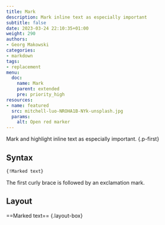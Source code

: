 ```yaml
---
title: Mark
description: Mark inline text as especially important
subtitle: false
date: 2023-03-24 22:10:35+01:00
weight: 290
authors:
- Georg Makowski
categories:
- markdown
tags:
- replacement
menu:
  doc:
    name: Mark
    parent: extended
    pre: priority_high
resources:
- name: featured
  src: mitchell-luo-NROHA1B-NYk-unsplash.jpg
  params:
    alt: Open red marker
---
```


Mark and highlight inline text as especially important.
{.p-first}
<!--more-->

## Syntax

```md {.left-in}
{‍!Marked text} 
```

The first curly brace is followed by an exclamation mark.

## Layout

==Marked text==
{.layout-box}